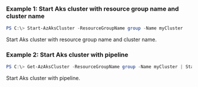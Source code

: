### Example 1: Start Aks cluster with resource group name and cluster name
```powershell
PS C:\> Start-AzAksCluster -ResourceGroupName group -Name myCluster
```

Start Aks cluster with resource group name and cluster name.

### Example 2: Start Aks cluster with pipeline
```powershell
PS C:\> Get-AzAksCluster -ResourceGroupName group -Name myCluster | Start-AzAksCluster
```

Start Aks cluster with pipeline.
